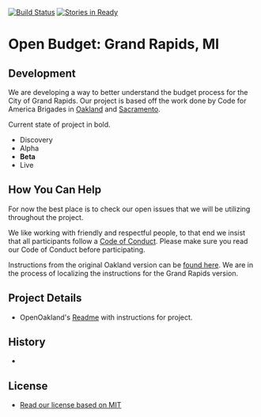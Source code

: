 [![Build Status](https://travis-ci.org/Allen616/openbudgetgr.svg?branch=master)](https://travis-ci.org/Allen616/openbudgetgr)
[![Stories in Ready](https://badge.waffle.io/Allen616/openbudgetgr.svg?label=ready&title=Ready)](http://waffle.io/Allen616/openbudgetgr)

# Open Budget: Grand Rapids, MI



## Development

We are developing a way to better understand the budget process for the City of Grand Rapids. Our project is based off the work done by Code for America Brigades in [Oakland](http://openbudgetoakland.org/) and [Sacramento](http://openbudgetsac.org/).

Current state of project in bold.

- Discovery
- Alpha
- **Beta**
- Live

## How You Can Help

For now the best place is to check our open issues that we will be utilizing throughout the project.

We like working with friendly and respectful people, to that end we insist that all participants follow a [Code of Conduct](https://github.com/friendlycode/codeofconduct/blob/master/README.md). Please make sure you read our Code of Conduct before participating.

Instructions from the original Oakland version can be [found here](https://github.com/friendlycode/openbudgetgr/blob/master/instructions.md). We are in the process of localizing the instructions for the Grand Rapids version.

## Project Details

- OpenOakland's [Readme](https://github.com/openoakland/openbudgetoakland/blob/master/README.md) with instructions for project.



## History

- ​

## License

- [Read our license based on MIT](https://github.com/friendlycode/openbudgetgr/blob/master/License.md)
